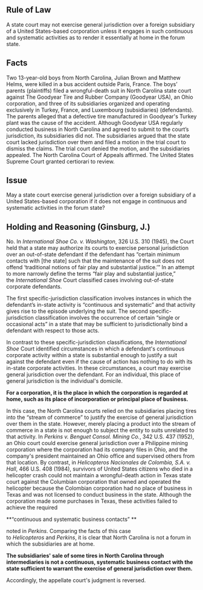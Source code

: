 ## Rule of Law

A state court may not exercise general jurisdiction over a foreign subsidiary of a United States-based corporation unless it engages in such continuous and systematic activities as to render it essentially at home in the forum state.

## Facts

Two 13-year-old boys from North Carolina, Julian Brown and Matthew Helms, were killed in a bus accident outside Paris, France. The boys’ parents (plaintiffs) filed a wrongful-death suit in North Carolina state court against The Goodyear Tire and Rubber Company (Goodyear USA), an Ohio corporation, and three of its subsidiaries organized and operating exclusively in Turkey, France, and Luxembourg (subsidiaries) (defendants). The parents alleged that a defective tire manufactured in Goodyear's Turkey plant was the cause of the accident. Although Goodyear USA regularly conducted business in North Carolina and agreed to submit to the court’s jurisdiction, its subsidiaries did not. The subsidiaries argued that the state court lacked jurisdiction over them and filed a motion in the trial court to dismiss the claims. The trial court denied the motion, and the subsidiaries appealed. The North Carolina Court of Appeals affirmed. The United States Supreme Court granted certiorari to review.

## Issue

May a state court exercise general jurisdiction over a foreign subsidiary of a United States-based corporation if it does not engage in continuous and systematic activities in the forum state?

## Holding and Reasoning (Ginsburg, J.)

No. In _International Shoe Co. v. Washington_, 326 U.S. 310 (1945), the Court held that a state may authorize its courts to exercise personal jurisdiction over an out-of-state defendant if the defendant has “certain minimum contacts with [the state] such that the maintenance of the suit does not offend ‘traditional notions of fair play and substantial justice.’” In an attempt to more narrowly define the terms “fair play and substantial justice,” the _International Shoe_ Court classified cases involving out-of-state corporate defendants. 

The first specific-jurisdiction classification involves instances in which the defendant’s in-state activity is “continuous and systematic” and that activity gives rise to the episode underlying the suit. 
The second specific-jurisdiction classification involves the occurrence of certain “single or occasional acts” in a state that may be sufficient to jurisdictionally bind a defendant with respect to those acts.

In contrast to these specific-jurisdiction classifications, the _International Shoe_ Court identified circumstances in which a defendant's continuous corporate activity within a state is substantial enough to justify a suit against the defendant even if the cause of action has nothing to do with its in-state corporate activities. In these circumstances, a court may exercise general jurisdiction over the defendant. For an individual, this place of general jurisdiction is the individual's domicile. 

**For a corporation, it is the place in which the corporation is regarded at home, such as its place of incorporation or principal place of business.** 

In this case, the North Carolina courts relied on the subsidiaries placing tires into the “stream of commerce” to justify the exercise of general jurisdiction over them in the state. However, merely placing a product into the stream of commerce in a state is not enough to subject the entity to suits unrelated to that activity. In _Perkins v. Benguet Consol. Mining Co._, 342 U.S. 437 (1952), an Ohio court could exercise general jurisdiction over a Philippine mining corporation where the corporation had its company files in Ohio, and the company's president maintained an Ohio office and supervised others from that location. By contrast, in _Helicopteros_ _Nacionales de Colombia, S.A. v. Hall_, 466 U.S. 408 (1984), survivors of United States citizens who died in a helicopter crash could not maintain a wrongful-death action in Texas state court against the Columbian corporation that owned and operated the helicopter because the Colombian corporation had no place of business in Texas and was not licensed to conduct business in the state. Although the corporation made some purchases in Texas, these activities failed to achieve the required 

**“continuous and systematic business contacts” **

noted in _Perkins_. Comparing the facts of this case to _Helicopteros_ and _Perkins_, it is clear that North Carolina is not a forum in which the subsidiaries are at home. 

**The subsidiaries' sale of some tires in North Carolina through intermediaries is not a continuous, systematic business contact with the state sufficient to warrant the exercise of general jurisdiction over them.**

Accordingly, the appellate court's judgment is reversed.